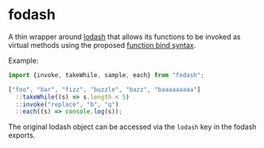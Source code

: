 # fodash

A thin wrapper around [lodash](https://github.com/lodash/lodash) that allows its functions to be invoked as virtual methods using the proposed [function bind syntax](http://babeljs.io/blog/2015/05/14/function-bind/).

Example:

```javascript
import {invoke, takeWhile, sample, each} from "fodash";

["foo", "bar", "fizz", "buzzle", "bazz", "baaaaaaaaa"]
  ::takeWhile((s) => s.length < 5)
  ::invoke("replace", "b", "q")
  ::each((s) => console.log(s));
```

The original lodash object can be accessed via the `lodash` key in the fodash exports.